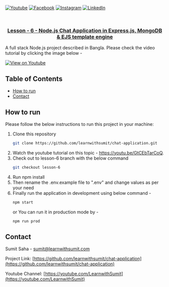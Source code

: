 [![Youtube][youtube-shield]][youtube-url]
[![Facebook][facebook-shield]][facebook-url]
[![Instagram][instagram-shield]][instagram-url]
[![LinkedIn][linkedin-shield]][linkedin-url]

<br />
<p align="center">
  <h3 align="center"><a href="https://github.com/learnwithsumit/chat-application/tree/lesson-6">Lesson - 6 - Node.js Chat Application in Express.js, MongoDB & EJS template engine</a></h3>

A full stack Node.js project described in Bangla. Please check the video tutorial by clicking the image below -

[![View on Youtube](http://img.youtube.com/vi/GtCEbTarCoQ/0.jpg)](https://youtu.be/GtCEbTarCoQ)

<!-- TABLE OF CONTENTS -->

## Table of Contents

- [How to run](#how-to-run)
- [Contact](#contact)

<!-- HOW TO RUN -->

## How to run

Please follow the below instructions to run this project in your machine:

1. Clone this repository
   ```sh
   git clone https://github.com/learnwithsumit/chat-application.git
   ```
2. Watch the youtube tutorial on this topic - https://youtu.be/GtCEbTarCoQ.
3. Check out to lesson-6 branch with the below command
   ```sh
   git checkout lesson-6
   ```
4. Run npm install
5. Then rename the .env.example file to ".env" and change values as per your need
6. Finally run the application in development using below command -
   ```sh
   npm start
   ```
   or
   You can run it in production mode by -
   ```sh
   npm run prod
   ```

<!-- CONTACT -->

## Contact

Sumit Saha - [sumit@learnwithsumit.com](mailto:sumit@learnwithsumit.com)

Project Link: [https://github.com/learnwithsumit/chat-application](https://github.com/learnwithsumit/chat-application)

Youtube Channel: [https://youtube.com/LearnwithSumit](https://youtube.com/LearnwithSumit)

<!-- MARKDOWN LINKS & IMAGES -->

[youtube-shield]: https://img.shields.io/badge/-Youtube-black.svg?style=flat-square&logo=youtube&color=555&logoColor=white
[youtube-url]: https://youtube.com/LearnwithSumit
[facebook-shield]: https://img.shields.io/badge/-Facebook-black.svg?style=flat-square&logo=facebook&color=555&logoColor=white
[facebook-url]: https://facebook.com/letslearnwithsumit
[instagram-shield]: https://img.shields.io/badge/-Instagram-black.svg?style=flat-square&logo=instagram&color=555&logoColor=white
[instagram-url]: https://instagram.com/learnwithsumit
[linkedin-shield]: https://img.shields.io/badge/-LinkedIn-black.svg?style=flat-square&logo=linkedin&colorB=555
[linkedin-url]: https://linkedin.com/company/learnwithsumit
